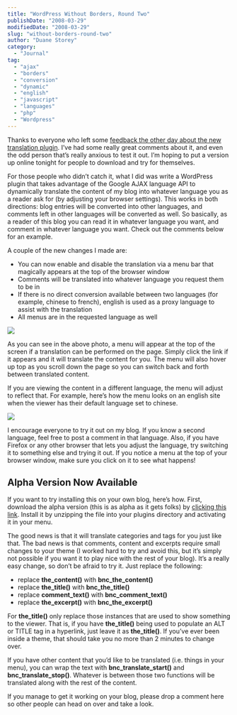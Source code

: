 ```yaml
---
title: "WordPress Without Borders, Round Two"
publishDate: "2008-03-29"
modifiedDate: "2008-03-29"
slug: "without-borders-round-two"
author: "Duane Storey"
category:
  - "Journal"
tag:
  - "ajax"
  - "borders"
  - "conversion"
  - "dynamic"
  - "english"
  - "javascript"
  - "languages"
  - "php"
  - "Wordpress"
---
```


Thanks to everyone who left some [feedback the other day about the new translation plugin](http://www.migratorynerd.com/2008/03/wordpress-without-borders/). I’ve had some really great comments about it, and even the odd person that’s really anxious to test it out. I’m hoping to put a version up online tonight for people to download and try for themselves.

For those people who didn’t catch it, what I did was write a WordPress plugin that takes advantage of the Google AJAX language API to dynamically translate the content of my blog into whatever language you as a reader ask for (by adjusting your browser settings). This works in both directions: blog entries will be converted into other languages, and comments left in other languages will be converted as well. So basically, as a reader of this blog you can read it in whatever language you want, and comment in whatever language you want. Check out the comments below for an example.

A couple of the new changes I made are:

- You can now enable and disable the translation via a menu bar that magically appears at the top of the browser window
- Comments will be translated into whatever language you request them to be in
- If there is no direct conversion available between two languages (for example, chinese to french), english is used as a proxy language to assist with the translation
- All menus are in the requested language as well

![](http://www.migratorynerd.com/wp-content/uploads/2008/03/picture-38.png)

As you can see in the above photo, a menu will appear at the top of the screen if a translation can be performed on the page. Simply click the link if it appears and it will translate the content for you. The menu will also hover up top as you scroll down the page so you can switch back and forth between translated content.

If you are viewing the content in a different language, the menu will adjust to reflect that. For example, here’s how the menu looks on an english site when the viewer has their default language set to chinese.

![](http://www.migratorynerd.com/wp-content/uploads/2008/03/picture-39.png)

I encourage everyone to try it out on my blog. If you know a second language, feel free to post a comment in that language. Also, if you have Firefox or any other browser that lets you adjust the language, try switching it to something else and trying it out. If you notice a menu at the top of your browser window, make sure you click on it to see what happens!

## Alpha Version Now Available

If you want to try installing this on your own blog, here’s how. First, download the alpha version (this is as alpha as it gets folks) by [clicking this link](http://www.migratorynerd.com/data/noborders.tar.gz). Install it by unzipping the file into your plugins directory and activating it in your menu.

The good news is that it will translate categories and tags for you just like that. The bad news is that comments, content and excerpts require small changes to your theme (I worked hard to try and avoid this, but it’s simply not possible if you want it to play nice with the rest of your blog). It’s a really easy change, so don’t be afraid to try it. Just replace the following:

- replace **the\_content()** with **bnc\_the\_content()**
- replace **the\_title()** with **bnc\_the\_title()**
- replace **comment\_text()** with **bnc\_comment\_text()**
- replace **the\_excerpt()** with **bnc\_the\_excerpt()**

For **the\_title()** only replace those instances that are used to show something to the viewer. That is, if you have **the\_title()** being used to populate an ALT or TITLE tag in a hyperlink, just leave it as **the\_title()**. If you’ve ever been inside a theme, that should take you no more than 2 minutes to change over.

If you have other content that you’d like to be translated (i.e. things in your menu), you can wrap the text with **bnc\_translate\_start()** and **bnc\_translate\_stop()**. Whatever is between those two functions will be translated along with the rest of the content.

If you manage to get it working on your blog, please drop a comment here so other people can head on over and take a look.